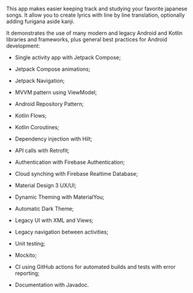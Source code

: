 This app makes easier keeping track and studying your favorite japanese songs. It allow you to create lyrics with line by line translation, optionally adding furigana aside kanji.

It demonstrates the use of many modern and legacy Android and Kotlin libraries and frameworks, plus general best practices for Android development:

- Single activity app with Jetpack Compose;
- Jetpack Compose animations;
- Jetpack Navigation;

- MVVM pattern using ViewModel;
- Android Repository Pattern;
- Kotlin Flows;
- Kotlin Coroutines;

- Dependency injection with Hilt;
- API calls with Retrofit;

- Authentication with Firebase Authentication;
- Cloud synching with Firebase Realtime Database;

- Material Design 3 UX/UI;
- Dynamic Theming with MaterialYou;
- Automatic Dark Theme;

- Legacy UI with XML and Views;
- Legacy navigation between activities;

- Unit testing;
- Mockito;
- CI using GitHub actions for automated builds and tests with error reporting;
- Documentation with Javadoc.
